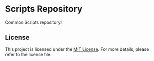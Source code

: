 # Scripts Repository

Common Scripts repository!

## License

This project is licensed under the [ MIT License](LICENSE). For more details, please refer to the license file.
